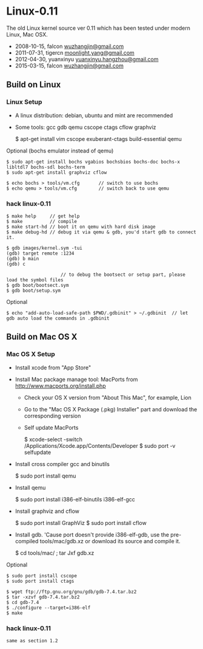 Linux-0.11
==========

The old Linux kernel source ver 0.11 which has been tested under modern Linux, Mac OSX.

* 2008-10-15, falcon <wuzhangjin@gmail.com>
* 2011-07-31, tigercn <moonlight.yang@gmail.com>
* 2012-04-30, yuanxinyu <yuanxinyu.hangzhou@gmail.com>
* 2015-03-15, falcon <wuzhangjin@gmail.com>

## Build on Linux

### Linux Setup

* A linux distribution: debian, ubuntu and mint are recommended
* Some tools: gcc gdb qemu cscope ctags cflow graphviz

    $ apt-get install vim cscope exuberant-ctags build-essential qemu

Optional (bochs emulator instead of qemu)

    $ sudo apt-get install bochs vgabios bochsbios bochs-doc bochs-x libltdl7 bochs-sdl bochs-term
    $ sudo apt-get install graphviz cflow

    $ echo bochs > tools/vm.cfg       // switch to use bochs
    $ echo qemu > tools/vm.cfg        // switch back to use qemu

### hack linux-0.11

    $ make help		// get help
    $ make  		// compile
    $ make start-hd	// boot it on qemu with hard disk image
    $ make debug-hd	// debug it via qemu & gdb, you'd start gdb to connect it.

    $ gdb images/kernel.sym -tui
    (gdb) target remote :1234
    (gdb) b main
    (gdb) c

                        // to debug the bootsect or setup part, please load the symbol files
    $ gdb boot/bootsect.sym
    $ gdb boot/setup.sym


Optional

    $ echo "add-auto-load-safe-path $PWD/.gdbinit" > ~/.gdbinit  // let gdb auto load the commands in .gdbinit

## Build on Mac OS X

### Mac OS X Setup

* Install xcode from "App Store"
* Install Mac package manage tool: MacPorts from http://www.macports.org/install.php

  * Check your OS X version from "About This Mac", for example, Lion
  * Go to the "Mac OS X Package (.pkg) Installer" part and download the corresponding version
  * Self update MacPorts

    $ xcode-select -switch /Applications/Xcode.app/Contents/Developer
    $ sudo port -v selfupdate

* Install cross compiler gcc and binutils

    $ sudo port install qemu

* Install qemu

    $ sudo port install i386-elf-binutils i386-elf-gcc

* Install graphviz and cflow

    $ sudo port install GraphViz
    $ sudo port install cflow

* Install gdb. 'Cause port doesn't provide i386-elf-gdb, use the pre-compiled tools/mac/gdb.xz or download its source and compile it.

    $ cd tools/mac/ ; tar Jxf gdb.xz

Optional

    $ sudo port install cscope
    $ sudo port install ctags

    $ wget ftp://ftp.gnu.org/gnu/gdb/gdb-7.4.tar.bz2
    $ tar -xzvf gdb-7.4.tar.bz2
	$ cd gdb-7.4
	$ ./configure --target=i386-elf
	$ make


### hack linux-0.11

	same as section 1.2
